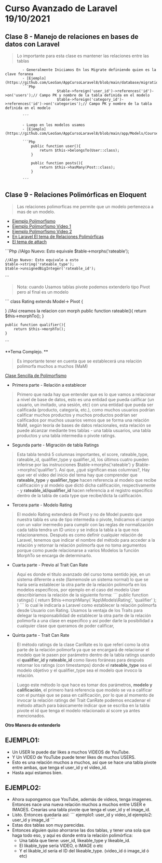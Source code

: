 # Curso Avanzado de Laravel  19/10/2021 

## Clase 8 - Manejo de relaciones en bases de datos con Laravel 

> Lo importante para esta clase es mantener las relaciones entre las tablas 
            
			- Generalmente Iniciamos En los Migrate definiendo quien es la clave foranea 
			- [Ejemplo](https://github.com/LeoSan/AppCursoLaravel8/blob/main/database/migrations/2021_05_15_012350_create_courses_table.php)
			´´´Php
							$table->foreign('user_id')->references('id')->on('users');// Campo PK y nombre de la tabla definida en el modelo 
							$table->foreign('category_id')->references('id')->on('categories');// Campo PK y nombre de la tabla definida en el modelo 

			´´´
			
			- Luego en los modelos usamos 
			- [Ejemplo](https://github.com/LeoSan/AppCursoLaravel8/blob/main/app/Models/Course.php)
			
			´´´Php 
				public function user(){
					return $this->belongsTo(User::class);
				}    
				
				public function posts(){
					return $this->hasMany(Post::class);
				}
			
			´´´
			
## Clase 9 - Relaciones Polimórficas en Eloquent

> Las relaciones polimorficas me permite que un modelo pertenezca a mas de un modelo. 

- [Ejemplo Polimorfismo](info/Relaciones_Polimorficas.png)
- [Ejemplo Polimorfismo Video 1 ](https://www.youtube.com/watch?v=wKOFUzqSh74&ab_channel=RimorsoftOnline)
- [Ejemplo Polimorfismo Video 2 ](https://www.youtube.com/watch?v=rx1DQBE01b0&ab_channel=LaravelDaily)
- [En Laravel El tema de Relaciones Polimórficas ](https://laravel.com/docs/7.x/eloquent-relationships#polymorphic-relationships)
- [El tema de attach ](https://www.amitmerchant.com/attach-detach-sync-laravel/)

 ´´´Php
	//Algo Nuevo: Esto equivale 
	$table->morphs('rateable');
	
	
	//Algo Nuevo: Esto equivale a esto 
	$table->string('rateable_type');
	$table->unsignedBigInteger('rateable_id');
	
 ´´´	

> Nota: cuando Usamos tablas pivote podemos extenderlo tipo Pivot pero al final es un modelo 

´´´
class Rating extends Model-> Pivot {


}
	//Asi creamos la relacion con morph 
    public function rateable(){
        return $this->morphTo();
    }

    public function qualifier(){
        return $this->morphTo();
    }

´´´

**Tema Complejo. **

> Es importante tener en cuenta que se establecerá una relación polimorfa muchos a muchos (MaM)

[Clase Sencilla de Polimorfismo](https://www.youtube.com/watch?v=rx1DQBE01b0&ab_channel=LaravelDaily)



- Primera parte - Relación a establecer
> Primero que nada hay que entender que es lo que vamos a relacionar a nivel de base de datos, esto es una entidad que 
pueda calificar (un usuario, un invitado, una sesión, etc) con una entidad que pueda ser calificada (producto, categoría, etc.), 
como muchos usuarios podrían calificar muchos productos y muchos productos podrían ser calificados por muchos usuarios 
vemos que se forma una relación MaM, según teoría de bases de datos relacionales, esta relación se puede alcanzar 
mediante tres tablas - una tabla usuarios, una tabla productos y una tabla intermedia o pivote ratings.

- Segunda parte - Migración de tabla Ratings
> Esta tabla tendrá 5 columnas importantes, el score, rateable_type, rateable_id, qualifier_type y qualifier_id, 
los últimos cuatro pueden inferirse por las instrucciones $table->morphs('rateable') y $table->morphs('qualifier'). 
Así que, ¿qué significan esas columnas?, Hay que ver el video del inicio del tema hay que comprender que  
**rateable_type** y **qualifier_type** hacen referencia al modelo que recibe calificación y al modelo que dictó dicha calificación, 
respectivamente - y **rateable_id/qualifier_id** hacen referencia a el registro especifico dentro de la tabla de cada 
type que recibe/dicta la calificación.


- Tercera parte - Modelo Rating
> El modelo Rating extenderá de Pivot y no de Model puesto que nuestra tabla es una de tipo intermedia o 
pivote, Indicamos el campo con un valor inermedio para cumplir con las reglas de normalización cada tabla tendra un ID unico 
 y se indica la tabla a la que nos relacionaremos. 
 Después es como definir cualquier relación de Laravel, 
 tenemos que indicar el nombre del método para acceder a la relación y retornar la relación polimorfa que no toma argumentos 
 porque como puede relacionarse a varios Modelos la función MorphTo se encarga de determinarlo.

- Cuarta parte - Previo al Trait Can Rate
> Aquí es donde el titulo avanzado del curso toma sentido jeje, en un sistema diferente a este (llamemosle un sistema normal) 
lo que se haría sería establecer la otra parte de la relación polimorfa en los modelos específicos, 
por ejemplo en el caso del modelo User describiríamos la relación de la siguiente forma:
´´´
public function ratings()
{
	return $this->morphMany( 'App\Models\Rating', 'qualifier' );
}
´´´
lo cual le indicaría a Laravel como establecer la relación polimorfa desde Usuario con Rating. 
Usamos la  ventaja de los Traits para delegar la responsabilidad de establecer la otra parte de 
la relación polimorfa a una clase en especifico y así poder darle la posibilidad a cualquier clase 
que queramos de poder calificar, 

- Quinta parte - Trait Can Rate
> El método ratings de la clase CanRate es lo que referí como la otra parte de la relación polimorfa ya que se encargará de 
relacionar el modelo que le pasen por parámetro dentro de la tabla ratings usando el **qualifier_id y rateable_id** como 
llaves foráneas para después retornar los ratings (con timestamps) donde el **rateable_type** sea el modelo objetivo y el 
qualifier_type sea el modelo que invoco la relación.

> Luego este método lo que hace es tomar dos parámetros, **modelo y calificación**, el primero hará referencia 
que modelo se va a calificar con el puntaje que se pasa en calificación, por lo que al momento de invocar la 
relación ratings del Trait CanRate podemos encadenar el método attach  para básicamente indicar que se escriba 
en la tabla pivote el id que tenga el modelo relacionado al score ya antes mencionados.



**Otro Manera de entenderlo**

## EJEMPLO1:
- Un USER le puede dar likes a muchos VIDEOS de YouTube.
- Y Un VIDEO de YouTube puede tener likes de muchos USERS.
- Esto es una relación muchos a muchos, así que se hace una tabla pivote entre ambas, que tenga el user_id y el video_id.
- Hasta aquí estamos bien.


## EJEMPLO2:
- Ahora supongamos que YouTube, además de videos, tenga imagenes. Entonces nace una nueva relación muchos a muchos entre USER e IMAGES. Crearías una tabla pivote que tenga el user_id y el image_id.
- Listo. Entonces quedaría así:
´´´
ejemplo1: user_id y video_id
ejemplo2: user_id y image_id
´´´ 
- Estas dos tablas son muy parecidas. 
- Entonces alguien quiso ahorrarse las dos tablas, y tener una sola que haga todo eso, y aquí es donde entra la relación polimórfica:
	- Una tabla que tiene: user_id, likeable_type y likeable_id.
	- El likable_type sería VIDEO, o IMAGE o etc
	- Y el likable_id sería el ID del likeable_type. (video_id ó image_id ó etc)


    

